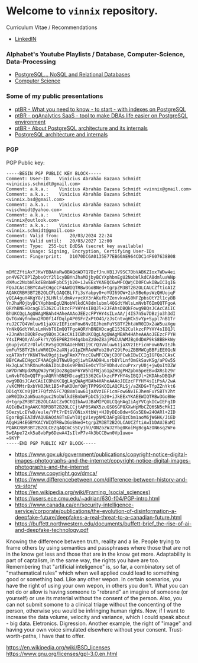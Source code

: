 # Welcome to `vinnix` repository. 

<!--
![vinics's GitHub stats](https://github-readme-stats.vercel.app/api?username=vinnix&show_icons=true&theme=transparent)
-->

Curriculum Vitae / Recommendations 
 * [LinkedIN](https://www.linkedin.com/in/vischmidt/)

### Alphabet's Youtube Playlists / Database, Computer-Science, Data-Processing 
 * [PostgreSQL... NoSQL and Relational Databases](https://www.youtube.com/watch?v=j7UPVU5UCV4&list=PLa7LbGW827W1-qbyUV3zLvhO-6FqESo0Z)
 * [Computer Science](https://www.youtube.com/watch?v=J5xExRGaIIY&list=PLa7LbGW827W2aNP2tcEeYWqEtZB2MUaJC)

### Some of my public presentations
 * [ptBR - What you need to know - to start - with indexes on PostgreSQL ](https://www.infoq.com/br/presentations/indices-no-postgresql-o-que-voce-precisa-saber/)
 * [ptBR - pgAnalytics SaaS - tool to make DBAs life easier on PostgreSQL environment](https://www.infoq.com/br/presentations/pganalytics/)
 * [ptBR - About PostgreSQL architecture and its internals](https://www.youtube.com/watch?v=vUH-DGcYPFg&list=PLa7LbGW827W1-qbyUV3zLvhO-6FqESo0Z&index=169)
 * [PostgreSQL architecture and internals](https://www.youtube.com/watch?v=vUH-DGcYPFg&list=PLa7LbGW827W1-qbyUV3zLvhO-6FqESo0Z&index=168&pp=gAQBiAQB) 

### PGP

PGP Public key:
```
-----BEGIN PGP PUBLIC KEY BLOCK-----
Comment: User-ID:	Vinícius Abrahão Bazana Schmidt <vinicius.schmidt@gmail.com>
Comment: a.k.a.:	Vinícius Abrahão Bazana Schmidt <vinnix@gmail.com>
Comment: a.k.a.:	Vinícius Abrahão Bazana Schmidt <vinnix.bsd@gmail.com>
Comment: a.k.a.:	Vinícius Abrahão Bazana Schmidt <vischmidt@yahoo.com>
Comment: a.k.a.:	Vinícius Abrahão Bazana Schmidt <vinnix@outlook.com>
Comment: a.k.a.:	Vinícius Abrahão Bazana Schmidt <vinnix.schmidt@gmail.com>
Comment: Valid from:	20/03/2024 22:24
Comment: Valid until:	20/03/2027 12:00
Comment: Type:	255-bit EdDSA (secret key available)
Comment: Usage:	Signing, Encryption, Certifying User-IDs
Comment: Fingerprint:	D1070DC6A0135E77EB60AE964CDC14F607638B08


mDMEZftiAxYJKwYBBAHaRw8BAQdADTQ7DzfJnuVB1JV9SC7DbVABKZIox7WDw4ei
pn4VG7C0PlZpbsOtY2l1cyBBYnJhaMOjbyBCYXphbmEgU2NobWlkdCA8dmluaWNp
dXMuc2NobWlkdEBnbWFpbC5jb20+iJwEExYKAEQCGwMFCQWjCD0FCwkIBwICIgIG
FQoJCAsCBBYCAwECHgcCF4AWIQTRBw3GoBNed+tgrpZM3BT2B2OLCAUCZftioAIZ
AQAKCRBM3BT2B2OLCFLGAQCBLf7i3sYabpy0+oYUI69OW+2ik9Be6psWzQHUojqF
yQEA4guH4KgY8/j3LHNlsldmAv+ycXY3rAKufb7ZenvkvAS0NFZpbsOtY2l1cyBB
YnJhaMOjbyBCYXphbmEgU2NobWlkdCA8dmlubml4QGdtYWlsLmNvbT6ImQQTFgoA
QRYhBNEHDcagE15362CulkzcFPYHY4sIBQJl+2JFAhsDBQkFowg9BQsJCAcCAiIC
BhUKCQgLAgQWAgMBAh4HAheAAAoJEEzcFPYHY4sILvAA/j4IS7n5u7DBzjo3h3dI
QvTGxWyfndou2RD0f14fDqlpAP0SFrZxPtO4G/zJsCntvgHCkSvYp+Sypl7nB1Tr
ruJ2C7Q4Vmluw61jaXVzIEFicmFow6NvIEJhemFuYSBTY2htaWR0IDx2aW5uaXgu
YnNkQGdtYWlsLmNvbT6ImQQTFgoAQRYhBNEHDcagE15362CulkzcFPYHY4sIBQJl
+2JnAhsDBQkFowg9BQsJCAcCAiICBhUKCQgLAgQWAgMBAh4HAheAAAoJEEzcFPYH
Y4sIPHQA/AloFkrY/Q5EP6R2YH4q4bmZzUeZ8ajPGCUUWMJBg0dDAP9kS8BBHkWy
g6upjvGt2rOlwlCRv5gOQVkAUeHhN1j9CrQ3Vmluw61jaXVzIEFicmFow6NvIEJh
emFuYSBTY2htaWR0IDx2aXNjaG1pZHRAeWFob28uY29tPoiZBBMWCgBBFiEE0QcN
xqATXnfrYK6WTNwU9gdjiwgFAmX7YncCGwMFCQWjCD0FCwkIBwICIgIGFQoJCAsC
BBYCAwECHgcCF4AACgkQTNwU9gdjiwhEAAD9HLsrbBYlLnfOmGkSavKSg/aPGw5S
HxJqLaChhRXnuMoBAIDbLDs6s9P8mIEeOcYTbFVDh4vdcuPrxryU0j+jwQoItDZW
aW7DrWNpdXMgQWJyYWjDo28gQmF6YW5hIFNjaG1pZHQgPHZpbm5peEBvdXRsb29r
LmNvbT6ImQQTFgoAQRYhBNEHDcagE15362CulkzcFPYHY4sIBQJl+2KDAhsDBQkF
owg9BQsJCAcCAiICBhUKCQgLAgQWAgMBAh4HAheAAAoJEEzcFPYHY4sIiPsA/2wA
/vKCMMtrBxbYHOJNt1B5+PaKOUmfQWjTPP9SKOILAQCRLSj/aZKDG+TfpZZnYkt6
DDiqYXCn0jDt7FQfzh5FC7Q8Vmluw61jaXVzIEFicmFow6NvIEJhemFuYSBTY2ht
aWR0IDx2aW5uaXguc2NobWlkdEBnbWFpbC5jb20+iJkEExYKAEEWIQTRBw3GoBNe
d+tgrpZM3BT2B2OLCAUCZu9CtQIbAwUJBaMIPQULCQgHAgIiAgYVCgkICwIEFgID
AQIeBwIXgAAKCRBM3BT2B2OLCCjtAP0SAWX5zuGSOSGP8XXwHpMbCZQ6SN5cMkII
5OezyLcEYwD/eule/YPt7rEtGVONixXtbWj+HJDyDEoBdw+6Gs5E6w24OARl+2ID
EgorBgEEAZdVAQUBAQdA8TsEwhlUjgVieypNMD3AFgBEQzCbm1aoM6jW6HK/JiED
AQgHiH4EGBYKACYWIQTRBw3GoBNed+tgrpZM3BT2B2OLCAUCZftiAwIbDAUJBaMI
PQAKCRBM3BT2B2OLCEZqAQCmCsSCy1hU/ONZozWJ2Ybg0KoiMgBcgAzON6sq2WFo
5wEApe72xk5a8vbPp6DewA4IsIlvP7v4k3bCCBwn0Vp1uwo=
=9KYP
-----END PGP PUBLIC KEY BLOCK-----
```

 * https://www.gov.uk/government/publications/copyright-notice-digital-images-photographs-and-the-internet/copyright-notice-digital-images-photographs-and-the-internet
 * https://www.copyright.gov/dmca/
 * https://www.differencebetween.com/difference-between-history-and-vs-story/
 * https://en.wikipedia.org/wiki/Framing_(social_sciences)
 * https://users.ece.cmu.edu/~adrian/630-f04/PGP-intro.html
 * https://www.canada.ca/en/security-intelligence-service/corporate/publications/the-evolution-of-disinformation-a-deepfake-future/deepfakes-a-real-threat-to-a-canadian-future.html
 * https://buffett.northwestern.edu/documents/buffett-brief_the-rise-of-ai-and-deepfake-technology.pdf

Knowing the difference between truth, reality and a lie. People trying to frame others by using semantics and passphrases where those that are not in the know get less and those that are in the know get more. 
Adaptability is part of captalism, in the same way, the rights you have are too. Remembering that "artificial inteligence" is, so far, a combinatory set of "mathematical rules" which when well applied could lead to something good or something bad.
Like any other wepon. In certain scenarios, you have the right of using your own wepon, in others you don't. What you can not do or allow is having someone to "rebrand" an imagine of someone (or yourself) or use its material without the consent 
of the person. Also, you can not submit somone to a clinical triage without the concenting of the person, otherwise you would be infringing human rights. 
Now, if I want to increase the data volume, velocity and variance, which I could speak about - big data. Eletronics. Digression. 
Another example, the right of "image" and having your own voice simulated elsewhere without your consent. Trust-worth-paths, I have that to offer. 

https://en.wikipedia.org/wiki/BSD_licenses
https://www.gnu.org/licenses/gpl-3.0.en.html
